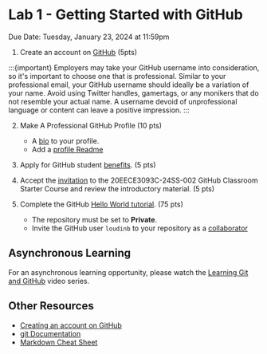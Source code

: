 # Lab 1 - Getting Started with GitHub

Due Date: Tuesday, January 23, 2024 at 11:59pm

1. Create an account on [GitHub](https://github.com/join) (5pts)

:::{important}
Employers may take your GitHub username into consideration, so it's important to choose one that is professional. Similar to your professional email, your GitHub username should ideally be a variation of your name. Avoid using Twitter handles, gamertags, or any monikers that do not resemble your actual name. A username devoid of unprofessional language or content can leave a positive impression.
:::

2. Make A Professional GitHub Profile (10 pts)

    * A [bio](https://docs.github.com/en/account-and-profile/setting-up-and-managing-your-github-profile/customizing-your-profile/personalizing-your-profile#adding-a-bio-to-your-profile) to your profile.
    * Add a [profile Readme](https://docs.github.com/en/account-and-profile/setting-up-and-managing-your-github-profile/customizing-your-profile/managing-your-profile-readme)

3. Apply for GitHub student [benefits](https://education.github.com/discount_requests/application). (5 pts)

4. Accept the [invitation](https://classroom.github.com/a/9fV-DvyQ) to the 20EECE3093C-24SS-002 GitHub Classroom Starter Course and review the introductory material. (5 pts)

5. Complete the GitHub [Hello World tutorial](https://docs.github.com/en/get-started/quickstart/hello-world). (75 pts)

     * The repository must be set to **Private**.
     * Invite the GitHub user `loudinb` to your repository as a [collaborator](https://docs.github.com/en/account-and-profile/setting-up-and-managing-your-personal-account-on-github/managing-access-to-your-personal-repositories/inviting-collaborators-to-a-personal-repository)


## Asynchronous Learning

For an asynchronous learning opportunity, please watch the [Learning Git and GitHub](https://www.linkedin.com/learning/learning-git-and-github-23011330) video series.


## Other Resources

* [Creating an account on GitHub](https://docs.github.com/en/get-started/quickstart/creating-an-account-on-github)
* [git Documentation](https://git-scm.com/doc)
* [Markdown Cheat Sheet](https://www.markdownguide.org/cheat-sheet/)

<br>
